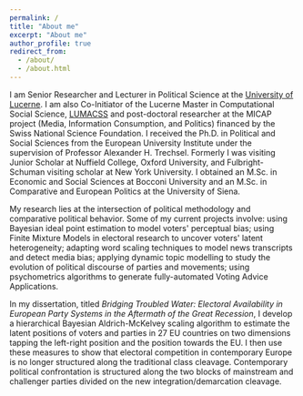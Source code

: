 ```yaml
---
permalink: /
title: "About me"
excerpt: "About me"
author_profile: true
redirect_from:
  - /about/
  - /about.html
---
```


I am Senior Researcher and Lecturer in Political Science at the [University of Lucerne](https://www.unilu.ch/en/faculties/faculty-of-humanities-and-social-sciences/institutes-departements-and-research-centres/department-of-political-science/staff/andrea-de-angelis-msc/). I am also Co-Initiator of the Lucerne Master in Computational Social Science, [LUMACSS](https://www.unilu.ch/studium/studienangebot/master/kultur-und-sozialwissenschaftlichegit-fakultaet/lucerne-master-in-computational-social-sciences-lumacss/) and post-doctoral researcher at the MICAP project (Media, Information Consumption, and Politics) financed by the Swiss National Science Foundation. I received the Ph.D. in Political and Social Sciences from the European University Institute under the supervision of Professor Alexander H. Trechsel. Formerly I was visiting Junior Scholar at Nuffield College, Oxford University, and Fulbright-Schuman visiting scholar at New York University. I obtained an M.Sc. in Economic and Social Sciences at Bocconi University and an M.Sc. in Comparative and European Politics at the University of Siena.

My research lies at the intersection of political methodology and comparative political behavior. Some of my current projects involve: using Bayesian ideal point estimation to model voters' perceptual bias; using Finite Mixture Models in electoral research to uncover voters' latent heterogeneity; adapting word scaling techniques to model news transcripts and detect media bias; applying dynamic topic modelling to study the evolution of political discourse of parties and movements; using psychometrics algorithms to generate fully-automated Voting Advice Applications.

In my dissertation, titled *Bridging Troubled Water: Electoral Availability in European Party Systems in the Aftermath of the Great Recession*, I develop a hierarchical Bayesian Aldrich-McKelvey scaling algorithm to estimate the latent positions of voters and parties in 27 EU countries on two dimensions tapping the left-right position and the position towards the EU. I then use these measures to show that electoral competition in contemporary Europe is no longer structured along the traditional class cleavage. Contemporary political confrontation is structured along the two blocks of mainstream and challenger parties divided on the new integration/demarcation cleavage.
